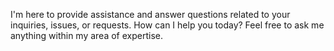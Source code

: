 I'm here to provide assistance and answer questions related to your inquiries, issues, or requests. How can I help you today? Feel free to ask me anything within my area of expertise.